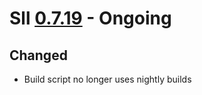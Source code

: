 # Sll [0.7.19] - Ongoing

## Changed

- Build script no longer uses nightly builds

[0.7.19]: https://github.com/sl-lang/sll/compare/sll-v0.7.18...main

